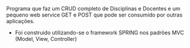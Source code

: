 Programa que faz um CRUD completo de Disciplinas e Docentes e um pequeno web service GET e POST que pode ser consumido por outras aplicações.

* Foi construido utilizando-se o framework SPRING nos padrões MVC (Model, View, Controller)
